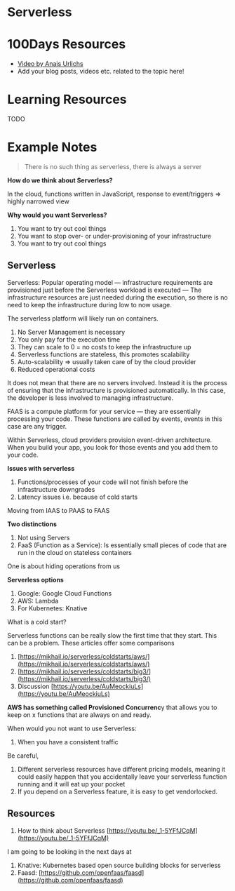 # Serverless

# 100Days Resources
* [Video by Anais Urlichs](https://youtu.be/LLqICWKbP5I)
* Add your blog posts, videos etc. related to the topic here!

# Learning Resources
TODO

# Example Notes

> There is no such thing as serverless, there is always a server

**How do we think about Serverless?**

In the cloud, functions written in JavaScript, response to event/triggers ⇒ highly narrowed view

**Why would you want Serverless?**

1. You want to try out cool things
2. You want to stop over- or under-provisioning of your infrastructure
3. You want to try out cool things

## Serverless

Serverless: Popular operating model — infrastructure requirements are provisioned just before the Serverless workload is executed — The infrastructure resources are just needed during the execution, so there is no need to keep the infrastructure during low to now usage.

The serverless platform will likely run on containers. 

1. No Server Management is necessary
2. You only pay for the execution time
3. They can scale to 0 = no costs to keep the infrastructure up
4. Serverless functions are stateless, this promotes scalability
5. Auto-scalability ⇒ usually taken care of by the cloud provider
6. Reduced operational costs

It does not mean that there are no servers involved. Instead it is the process of ensuring that the infrastructure is provisioned automatically. In this case, the developer is less involved to managing infrastructure. 

FAAS is a compute platform for your service — they are essentially processing your code. These functions are called by events, events in this case are any trigger. 

Within Serverless, cloud providers provision event-driven architecture. When you build your app, you look for those events and you add them to your code. 

**Issues with serverless**

1. Functions/processes of your code will not finish before the infrastructure downgrades
2. Latency issues i.e. because of cold starts

Moving from IAAS to PAAS to FAAS

**Two distinctions** 

1. Not using Servers
2. FaaS (Function as a Service): Is essentially small pieces of code that are run in the cloud on stateless containers

One is about hiding operations from us

**Serverless options**

1. Google: Google Cloud Functions
2. AWS: Lambda 
3. For Kubernetes: Knative

What is a cold start?

Serverless functions can be really slow the first time that they start. This can be a problem. These articles offer some comparisons

1. [https://mikhail.io/serverless/coldstarts/aws/](https://mikhail.io/serverless/coldstarts/aws/) 
2. [https://mikhail.io/serverless/coldstarts/big3/](https://mikhail.io/serverless/coldstarts/big3/) 
3. Discussion [https://youtu.be/AuMeockiuLs](https://youtu.be/AuMeockiuLs)

**AWS has something called Provisioned Concurrenc**y that allows you to keep on x functions that are always on and ready. 

When would you not want to use Serverless:

1. When you have a consistent traffic

Be careful,

1. Different serverless resources have different pricing models, meaning it could easily happen that you accidentally leave your serverless function running and it will eat up your pocket
2. If you depend on a Serverless feature, it is easy to get vendorlocked.

## Resources

1. How to think about Serverless [https://youtu.be/_1-5YFfJCqM](https://youtu.be/_1-5YFfJCqM)

I am going to be looking in the next days at

1. Knative: Kubernetes based open source building blocks for serverless
2. Faasd: [https://github.com/openfaas/faasd](https://github.com/openfaas/faasd)
